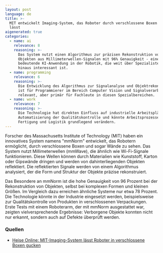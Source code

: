 ```yaml
---
layout: post
language: de
title: >-
  MIT entwickelt Imaging-System, das Roboter durch verschlossene Boxen sehen
  lässt
aigenerated: true
categories:
  - name: ai
    relevance: 8
    reasoning: >-
      Das System nutzt einen Algorithmus zur präzisen Rekonstruktion von
      Objekten aus Millimeterwellen-Signalen mit 96% Genauigkeit - eine
      bedeutende KI-Anwendung in der Robotik, die weit über Spezialistenkreise
      hinaus interessant ist.
  - name: programming
    relevance: 6
    reasoning: >-
      Die Entwicklung des Algorithmus zur Signalanalyse und Objektrekonstruktion
      ist für Programmierer im Bereich Computer Vision und Signalverarbeitung
      relevant, aber primär für Fachleute in diesen Spezialbereichen.
  - name: work
    relevance: 7
    reasoning: >-
      Die Technologie hat direkten Einfluss auf industrielle Arbeitsplätze durch
      Automatisierung der Qualitätskontrolle und könnte Arbeitsprozesse in der
      Fertigung und Logistik grundlegend verändern.
---
```


Forscher des Massachusetts Institute of Technology (MIT) haben ein innovatives System namens "mmNorm" entwickelt, das Robotern ermöglicht, durch verschlossene Boxen und sogar Wände zu sehen. Das System nutzt Millimeterwellen (mmWave), die ähnlich wie Wi-Fi-Signale funktionieren. Diese Wellen können durch Materialien wie Kunststoff, Karton oder Gipswände dringen und werden von dahinterliegenden Objekten reflektiert. Die reflektierten Signale werden von einem Algorithmus analysiert, der die Form und Struktur der Objekte präzise rekonstruiert.

<!--more-->

Das Besondere an mmNorm ist die hohe Genauigkeit von 96 Prozent bei der Rekonstruktion von Objekten, selbst bei komplexen Formen und kleinen Größen. Im Vergleich dazu erreichen ähnliche Systeme nur etwa 78 Prozent. Die Technologie könnte in der Industrie eingesetzt werden, beispielsweise zur Qualitätskontrolle von Produkten in verschlossenen Verpackungen. Erste Tests mit einem Roboterarm, der mit mmNorm ausgestattet war, zeigten vielversprechende Ergebnisse: Verborgene Objekte konnten nicht nur erkannt, sondern auch auf Defekte überprüft werden.

### Quellen
- [Heise Online: MIT-Imaging-System lässt Roboter in verschlossene Boxen gucken](https://www.heise.de/news/MIT-Imaging-System-laesst-Roboter-in-verschlossene-Boxen-gucken-10467436.html)

